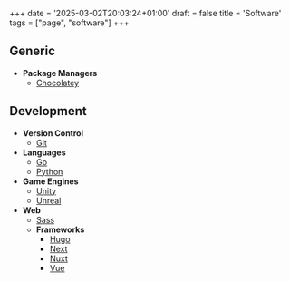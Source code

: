 +++
date = '2025-03-02T20:03:24+01:00'
draft = false
title = 'Software'
tags = ["page", "software"]
+++


## Generic

* **Package Managers**
  * [Chocolatey](https://chocolatey.org/)

## Development

* **Version Control**
  * [Git](https://git-scm.com/)
* **Languages**
  * [Go](https://go.dev/)
  * [Python]()
* **Game Engines**
  * [Unity](https://unity.com/)
  * [Unreal](https://www.unrealengine.com/en-US)
* **Web**
  * [Sass](https://sass-lang.com/)
  * **Frameworks**
    * [Hugo](https://gohugo.io/)
    * [Next](https://nextjs.org/)
    * [Nuxt](https://nuxt.com/)
    * [Vue](https://vuejs.org/)